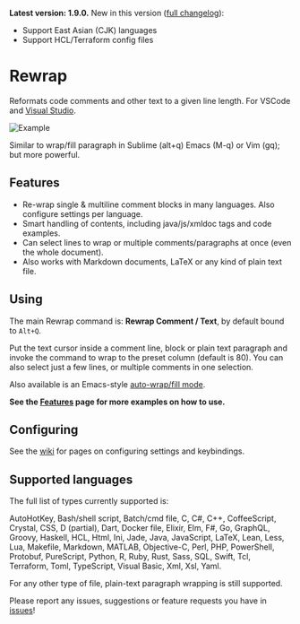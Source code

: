 **Latest version: 1.9.0.** New in this version ([full 
changelog](https://github.com/stkb/vscode-rewrap/releases)):

- Support East Asian (CJK) languages
- Support HCL/Terraform config files


# Rewrap

Reformats code comments and other text to a given line length. For VSCode and
[Visual Studio](https://marketplace.visualstudio.com/items?itemName=stkb.Rewrap-18980).

<!-- VS
![Example](/268780/1/example-smaller.png)
<!-- VSCODE -->
![Example](https://github.com/stkb/Rewrap/wiki/images/example.png)
<!-- -->

Similar to wrap/fill paragraph in Sublime (alt+q) Emacs (M-q) or Vim (gq); but
more powerful.


## Features ##

* Re-wrap single & multiline comment blocks in many languages. Also configure
  settings per language.
* Smart handling of contents, including java/js/xmldoc tags and code examples.
* Can select lines to wrap or multiple comments/paragraphs at once (even the whole document).
* Also works with Markdown documents, LaTeX or any kind of plain text file.


## Using ##

<!-- VS
Adds the **Rewrap Lines** item to the Edit menu, by default bound to `Alt+Q`.
<!-- VSCODE -->
The main Rewrap command is: **Rewrap Comment / Text**, by default bound to
`Alt+Q`.
<!-- -->

Put the text cursor inside a comment line, block or plain text paragraph and
invoke the command to wrap to the preset column (default is 80). You can also
select just a few lines, or multiple comments in one selection.

Also available is an Emacs-style [auto-wrap/fill
mode](https://github.com/stkb/Rewrap/wiki/Auto-wrap).

**See the [Features](https://github.com/stkb/Rewrap/wiki/Features) page for more
examples on how to use.**


## Configuring ##

<!-- VS
Go to _Tools -> Options -> Rewrap_ to configure.
<!-- -->

See the [wiki](https://github.com/stkb/vscode-rewrap/wiki) for pages on
configuring settings and keybindings.


## Supported languages ##

The full list of types currently supported is:

AutoHotKey, Bash/shell script, Batch/cmd file, C, C#, C++, CoffeeScript,
Crystal, CSS, D (partial), Dart, Docker file, Elixir, Elm, F#, Go, GraphQL,
Groovy, Haskell, HCL, Html, Ini, Jade, Java, JavaScript, LaTeX, Lean, Less, Lua,
Makefile, Markdown, MATLAB, Objective-C, Perl, PHP, PowerShell, Protobuf,
PureScript, Python, R, Ruby, Rust, Sass, SQL, Swift, Tcl, Terraform, Toml,
TypeScript, Visual Basic, Xml, Xsl, Yaml.

For any other type of file, plain-text paragraph wrapping is still supported.

Please report any issues, suggestions or feature requests you have in
[issues](https://github.com/stkb/Rewrap/issues)!
